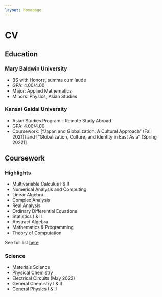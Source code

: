 ```yaml
---
layout: homepage
---
```

# CV
## Education
### Mary Baldwin University
- BS with Honors, summa cum laude
- GPA: 4.00/4.00
- Major: Applied Mathematics
- Minors: Physics, Asian Studies

### Kansai Gaidai University
- Asian Studies Program - Remote Study Abroad
- GPA: 4.00/4.00
- Coursework: [“Japan and Globalization: A Cultural Approach” (Fall 2021)] and [“Globalization, Culture, and Identity in East Asia” (Spring 2022)]

## Coursework

### Highlights
- Multivariable Calculus I & II
- Numerical Analysis and Computing
- Linear Algebra
- Complex Analysis
- Real Analysis
- Ordinary Differential Equations
- Statistics I & II
- Abstract Algebra 
- Mathematics & Programming
- Theory of Computation 

See full list [here](courses.md)

### Science
- Materials Science
- Physical Chemistry
- Electrical Circuits (May 2022)
- General Chemistry I & II
- General Physics I & II

